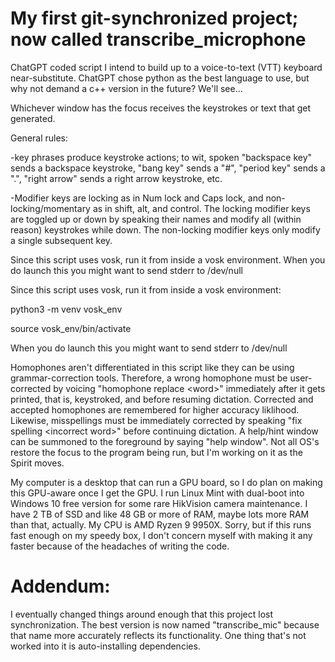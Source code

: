 # My first git-synchronized project; now called transcribe_microphone

ChatGPT coded script I intend to build up to a voice-to-text (VTT) keyboard near-substitute. ChatGPT chose python as the best language to use, but why not demand a c++ version in the future? We'll see...

Whichever window has the focus receives the keystrokes or text that get generated.

General rules:

-key phrases produce keystroke actions; to wit, spoken "backspace key" sends a backspace keystroke, "bang key" sends a "#", "period key" sends a ".", "right arrow" sends a right arrow keystroke, etc.

-Modifier keys are locking as in Num lock and Caps lock, and non-locking/momentary as in shift, alt, and control. The locking modifier keys are toggled up or down by speaking their names and modify all (within reason) keystrokes while down. The non-locking modifier keys only modify a single subsequent key.

Since this script uses vosk, run it from inside a vosk environment. When you do launch this you might want to send stderr to /dev/null

Since this script uses vosk, run it from inside a vosk environment:

python3 -m venv vosk_env

source vosk_env/bin/activate

When you do launch this you might want to send stderr to /dev/null

Homophones aren't differentiated in this script like they can be using grammar-correction tools.  Therefore, a wrong homophone must be user-corrected by voicing "homophone replace \<word\>" immediately after it gets printed, that is, keystroked, and before resuming dictation.  Corrected and accepted homophones are remembered for higher accuracy liklihood. Likewise, misspellings must be immediately corrected by speaking "fix spelling \<incorrect word\>" before continuing dictation.  A help/hint window can be summoned to the foreground by saying "help window".  Not all OS's restore the focus to the program being run, but I'm working on it as the Spirit moves.

My computer is a desktop that can run a GPU board, so I do plan on making this GPU-aware once I get the GPU. I run Linux Mint with dual-boot into Windows 10 free version for some rare HikVision camera maintenance. I have 2 TB of SSD and like 48 GB or more of RAM, maybe lots more RAM than that, actually. My CPU is AMD Ryzen 9 9950X. Sorry, but if this runs fast enough on my speedy box, I don't concern myself with making it any faster because of the headaches of writing the code.

# Addendum:

I eventually changed things around enough that this project lost synchronization.  The best version is now named "transcribe_mic" because that name more accurately reflects its functionality.  One thing that's not worked into it is auto-installing dependencies.
